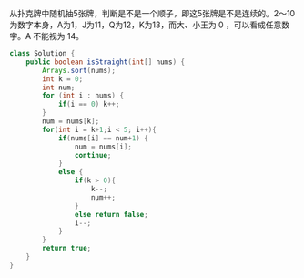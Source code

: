 从扑克牌中随机抽5张牌，判断是不是一个顺子，即这5张牌是不是连续的。2～10为数字本身，A为1，J为11，Q为12，K为13，而大、小王为 0 ，可以看成任意数字。A 不能视为 14。

```java
class Solution {
    public boolean isStraight(int[] nums) {
        Arrays.sort(nums);
        int k = 0;
        int num;
        for (int i : nums) {
            if(i == 0) k++;
        }
        num = nums[k];
        for(int i = k+1;i < 5; i++){
            if(nums[i] == num+1) {
                num = nums[i];
                continue;
            }
            else {
                if(k > 0){
                    k--;
                    num++;
                }
                else return false;
                i--;
            }
        }
        return true;
    }
}
```



